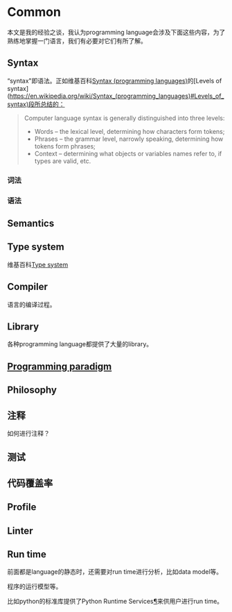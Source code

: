 # Common

本文是我的经验之谈，我认为programming language会涉及下面这些内容，为了熟练地掌握一门语言，我们有必要对它们有所了解。

## Syntax 

“syntax"即语法。正如维基百科[Syntax (programming languages)](https://en.wikipedia.org/wiki/Syntax_(programming_languages))的[Levels of syntax](https://en.wikipedia.org/wiki/Syntax_(programming_languages)#Levels_of_syntax)段所总结的：

> Computer language syntax is generally distinguished into three levels:
>
> - Words – the lexical level, determining how characters form tokens;
> - Phrases – the grammar level, narrowly speaking, determining how tokens form phrases;
> - Context – determining what objects or variables names refer to, if types are valid, etc.

### 词法



### 语法





## Semantics 



## Type system

维基百科[Type system](https://en.wikipedia.org/wiki/Type_system)

## Compiler

语言的编译过程。

## Library

各种programming language都提供了大量的library。

## [Programming paradigm](https://en.wikipedia.org/wiki/Programming_paradigms)



## Philosophy



## 注释

如何进行注释？

## 测试



## 代码覆盖率



## Profile



## Linter





## Run time

前面都是language的静态时，还需要对run time进行分析，比如data model等。

程序的运行模型等。

比如python的标准库提供了Python Runtime Services[¶](https://docs.python.org/3/library/python.html#python-runtime-services)来供用户进行run time。

